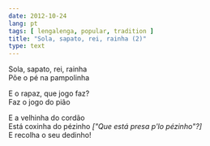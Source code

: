 ```yaml
---
date: 2012-10-24
lang: pt
tags: [ lengalenga, popular, tradition ]
title: "Sola, sapato, rei, rainha (2)"
type: text
---
```


Sola, sapato, rei, rainha  
Põe o pé na pampolinha

E o rapaz, que jogo faz?  
Faz o jogo do pião

E a velhinha do cordão  
Está coxinha do pézinho *["Que está presa p'lo pézinho"?]*  
E recolha o seu dedinho!

